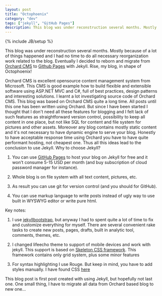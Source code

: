 ```yaml
---
layout: post
title: "Octophoenix"
category: "dev"
tags: ["jekyll", "GitHub Pages"]
description: This blog was under reconstruction several months. Mostly because of a lot of things happened and I had no time to do all necessary reorganisation work related to the blog. Eventually I decided to reborn and migrate from Orchard CMS to Github Pages with Jekyll. Rise, my blog, in shape of Octophoenix! 
---
```

{% include JB/setup %}

This blog was under reconstruction several months. Mostly because of a lot of things happened and I had no time to do all necessary reorganization work related to the blog. Eventually I decided to reborn and migrate from [Orchard CMS][orchard] to [Github Pages][gp] with Jekyll. Rise, my blog, in shape of Octophoenix! 

<!--more-->
Orchard CMS is excellent opensource content management system from Microsoft. This CMS is good example how to build flexible and extensible software using ASP.NET MVC and C#, full of best practices, design patterns and interesting solutions. I learnt a lot investigating source code of Orchard CMS. This blog was based on Orchard CMS quite a long time. All posts until this one has been written using Orchard. But since I have been started I thought that I don't need all these features for blogging and I felt lack of such features as straightforward version control, possibility to keep all content in one place, but not like SQL for content and file system for pictures and other assets. Moreover any blog contains mostly static content and it's not necessary to have dynamic engine to serve your blog. Honestly to have acceptable response time using Orchard you have to have quite performant hosting, not cheapest one. Thus all this ideas lead to the conclusion to use Jekyll. 
Why to choose Jekyll?
1. You can use [GitHub Pages][gpj] to host your blog on Jekyll for free and it won't consume 5-15 USD per month (and buy subscription of cloud password manager for instance).

2. Whole blog is on file system with all text content, pictures, etc.

3. As result you can use git for version control (and you should for GitHub).

4. You can use markup language to write posts instead of ugly way to use built in WYSWYG editor or write pure html.

Key notes:

1. I use [jekyllbootstrap][jb], but anyway I had to spent quite a lot of time to fix and customize everything for myself. There are several convenient rake tasks to create new posts, pages, drafts, built in analytic tool, comments, themes, etc.

2. I changed lifeecho theme to support of mobile devices and work with jekyll. This support is based on [Skeleton CSS framework][skeleton]. This framework contains only grid system, plus some minor features

3. For syntax highlighting I use Rouge. But keep in mind, you have to add styles manually. I have found CSS [here][css]

This blog post is first post created with using Jekyll, but hopefully not last one. 
One small thing, I have to migrate all data from Orchard based blog to new one...

[orchard]: http://www.orchardproject.net/
[gp]: https://help.github.com/articles/what-are-github-pages
[gpj]: https://help.github.com/articles/using-jekyll-with-pages
[jb]: http://jekyllbootstrap.com
[skeleton]: http://www.getskeleton.com/
[css]: http://richleland.github.io/pygments-css/
